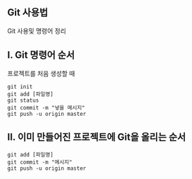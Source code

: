 ## Git 사용법

Git 사용및 명령어 정리

## I. Git 명령어 순서

프로젝트를 처음 생성할 때

```
git init
git add [파일명]
git status
git commit -m "넣을 메시지"
git push -u origin master

```

## II. 이미 만들어진 프로젝트에 Git을 올리는 순서

```
git add [파일명]
git commit -m "메시지"
git push -u origin master
```






